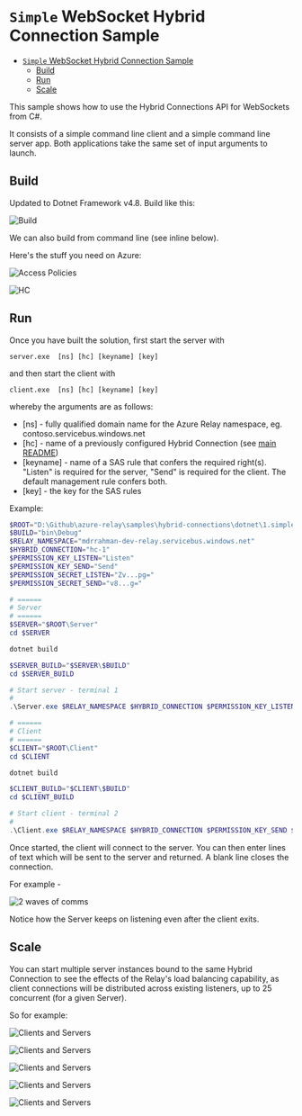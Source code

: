 # `Simple` WebSocket Hybrid Connection Sample 

<!-- TOC depthfrom:2 -->

- [`Simple` WebSocket Hybrid Connection Sample](#simple-websocket-hybrid-connection-sample)
  - [Build](#build)
  - [Run](#run)
  - [Scale](#scale)

<!-- /TOC -->


This sample shows how to use the Hybrid Connections API for WebSockets from C#.

It consists of a simple command line client and a simple command line server app. Both applications take the same set of input arguments to launch.
## Build
Updated to Dotnet Framework v4.8. Build like this:

![Build](_images/1-build.png)

We can also build from command line (see inline below).

Here's the stuff you need on Azure:

![Access Policies](_images/2-shared-access-policies.png)

![HC](_images/3.hc.png)

## Run

Once you have built the solution, first start the server with 

```server.exe  [ns] [hc] [keyname] [key]```

and then start the client with 

```client.exe  [ns] [hc] [keyname] [key]```

whereby the arguments are as follows:

* [ns] - fully qualified domain name for the Azure Relay namespace, eg. contoso.servicebus.windows.net
* [hc] - name of a previously configured Hybrid Connection (see [main README](../../README.md))
* [keyname] - name of a SAS rule that confers the required right(s). "Listen" is required for the server, "Send" is required for the client. The default management rule confers both.
* [key] - the key for the SAS rules

Example:

```powershell
$ROOT="D:\Github\azure-relay\samples\hybrid-connections\dotnet\1.simple-websocket"
$BUILD="bin\Debug"
$RELAY_NAMESPACE="mdrrahman-dev-relay.servicebus.windows.net"
$HYBRID_CONNECTION="hc-1"
$PERMISSION_KEY_LISTEN="Listen"
$PERMISSION_KEY_SEND="Send"
$PERMISSION_SECRET_LISTEN="Zv...pg="
$PERMISSION_SECRET_SEND="v8...g="

# ======
# Server
# ======
$SERVER="$ROOT\Server"
cd $SERVER

dotnet build

$SERVER_BUILD="$SERVER\$BUILD"
cd $SERVER_BUILD

# Start server - terminal 1
#
.\Server.exe $RELAY_NAMESPACE $HYBRID_CONNECTION $PERMISSION_KEY_LISTEN $PERMISSION_SECRET_LISTEN

# ======
# Client
# ======
$CLIENT="$ROOT\Client"
cd $CLIENT

dotnet build

$CLIENT_BUILD="$CLIENT\$BUILD"
cd $CLIENT_BUILD

# Start client - terminal 2
#
.\Client.exe $RELAY_NAMESPACE $HYBRID_CONNECTION $PERMISSION_KEY_SEND $PERMISSION_SECRET_SEND
```

Once started, the client will connect to the server. You can then enter lines of text which will be sent to the server and returned. A blank line closes the connection.

For example -

![2 waves of comms](_images/4.comms.png)

Notice how the Server keeps on listening even after the client exits.

## Scale

You can start multiple server instances bound to the same Hybrid Connection to see the effects of the Relay's load balancing capability, as client connections will be distributed across existing listeners, up to 25 concurrent (for a given Server).
 
So for example:

![Clients and Servers](_images/5.scale-1.png)

![Clients and Servers](_images/5.scale-2.png)

![Clients and Servers](_images/5.scale-3.png)

![Clients and Servers](_images/5.scale-4.png)

![Clients and Servers](_images/5.scale-5.png)

